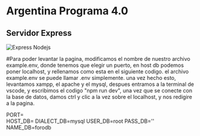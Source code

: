 # Argentina Programa 4.0

## Servidor Express

![Express Nodejs](https://miro.medium.com/v2/resize:fit:1400/1*f7ztMaMM0etsFHpEfkdiwA.png)

#Para poder levantar la pagina, modificamos el nombre de nuestro archivo example.env, donde tenemos que elegir un puerto, en host db podemos poner localhost, y rellenamos como esta en el siguiente codigo. el archivo example.env se puede llamar .env simplemente. una vez hecho esto, levantamos xampp, el apache y el mysql, despues entramos a la terminal de vscode, y escribimos el codigo "npm run dev", una vez que se conecte con la base de datos, damos ctrl y clic a la vez sobre el localhost, y nos redigire a la pagina. 

PORT=   
HOST_DB=
DIALECT_DB=mysql
USER_DB=root
PASS_DB=''
NAME_DB=forodb